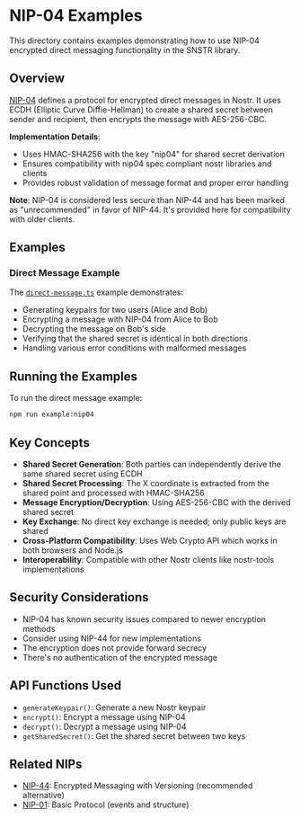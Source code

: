 # NIP-04 Examples

This directory contains examples demonstrating how to use NIP-04 encrypted direct messaging functionality in the SNSTR library.

## Overview

[NIP-04](https://github.com/nostr-protocol/nips/blob/master/04.md) defines a protocol for encrypted direct messages in Nostr. It uses ECDH (Elliptic Curve Diffie-Hellman) to create a shared secret between sender and recipient, then encrypts the message with AES-256-CBC.

**Implementation Details**:
- Uses HMAC-SHA256 with the key "nip04" for shared secret derivation
- Ensures compatibility with nip04 spec compliant nostr libraries and clients
- Provides robust validation of message format and proper error handling

**Note**: NIP-04 is considered less secure than NIP-44 and has been marked as "unrecommended" in favor of NIP-44. It's provided here for compatibility with older clients.

## Examples

### Direct Message Example

The [`direct-message.ts`](./direct-message.ts) example demonstrates:

- Generating keypairs for two users (Alice and Bob)
- Encrypting a message with NIP-04 from Alice to Bob
- Decrypting the message on Bob's side
- Verifying that the shared secret is identical in both directions
- Handling various error conditions with malformed messages

## Running the Examples

To run the direct message example:

```bash
npm run example:nip04
```

## Key Concepts

- **Shared Secret Generation**: Both parties can independently derive the same shared secret using ECDH
- **Shared Secret Processing**: The X coordinate is extracted from the shared point and processed with HMAC-SHA256
- **Message Encryption/Decryption**: Using AES-256-CBC with the derived shared secret
- **Key Exchange**: No direct key exchange is needed; only public keys are shared
- **Cross-Platform Compatibility**: Uses Web Crypto API which works in both browsers and Node.js
- **Interoperability**: Compatible with other Nostr clients like nostr-tools implementations

## Security Considerations

- NIP-04 has known security issues compared to newer encryption methods
- Consider using NIP-44 for new implementations
- The encryption does not provide forward secrecy
- There's no authentication of the encrypted message

## API Functions Used

- `generateKeypair()`: Generate a new Nostr keypair
- `encrypt()`: Encrypt a message using NIP-04
- `decrypt()`: Decrypt a message using NIP-04
- `getSharedSecret()`: Get the shared secret between two keys

## Related NIPs

- [NIP-44](https://github.com/nostr-protocol/nips/blob/master/44.md): Encrypted Messaging with Versioning (recommended alternative)
- [NIP-01](https://github.com/nostr-protocol/nips/blob/master/01.md): Basic Protocol (events and structure) 